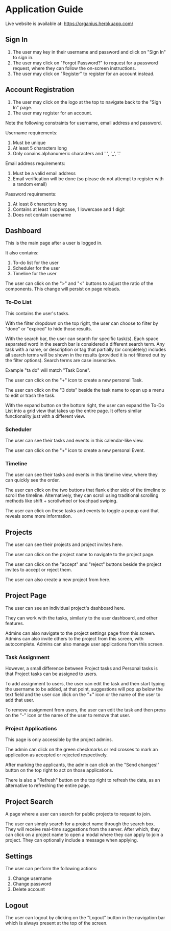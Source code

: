 # Application Guide

Live website is available at: https://organius.herokuapp.com/

## Sign In

1. The user may key in their username and password and click on "Sign In" to sign in.
2. The user may click on "Forgot Password?" to request for a password request, where they can follow the on-screen instructions.
3. The user may click on "Register" to register for an account instead.

## Account Registration

1. The user may click on the logo at the top to navigate back to the "Sign In" page.
2. The user may register for an account.

Note the following constraints for username, email address and password.

Username requirements:

1. Must be unique
2. At least 5 characters long
3. Only conains alphanumeric characters and ' ', '\_', '.'

Email address requirements:

1. Must be a valid email address
2. Email verification will be done (so please do not attempt to register with a random email)

Password requirements:

1. At least 8 characters long
2. Contains at least 1 uppercase, 1 lowercase and 1 digit
3. Does not contain username

## Dashboard

This is the main page after a user is logged in.

It also contains:

1. To-do list for the user
2. Scheduler for the user
3. Timeline for the user

The user can click on the ">" and "<" buttons to adjust the ratio of the components. This change will persist on page reloads.

### To-Do List

This contains the user's tasks.

With the filter dropdown on the top right, the user can choose to filter by "done" or "expired" to hide those results.

With the search bar, the user can search for specific task(s). Each space separated word in the search bar is considered a different search term. Any task with a name, or description or tag that partially (or completely) includes all search terms will be shown in the results (provided it is not filtered out by the filter options). Search terms are case insensitive.

Example "ta do" will match "Task Done".

The user can click on the "+" icon to create a new personal Task.

The user can click on the "3 dots" beside the task name to open up a menu to edit or trash the task.

With the expand button on the bottom right, the user can expand the To-Do List into a grid view that takes up the entire page. It offers similar functionality just with a different view.

### Scheduler

The user can see their tasks and events in this calendar-like view.

The user can click on the "+" icon to create a new personal Event.

### Timeline

The user can see their tasks and events in this timeline view, where they can quickly see the order.

The user can click on the two buttons that flank either side of the timeline to scroll the timeline. Alternatively, they can scroll using traditional scrolling methods like shift + scrollwheel or touchpad swiping.

The user can click on these tasks and events to toggle a popup card that reveals some more information.

## Projects

The user can see their projects and project invites here.

The user can click on the project name to navigate to the project page.

The user can click on the "accept" and "reject" buttons beside the project invites to accept or reject them.

The user can also create a new project from here.

## Project Page

The user can see an individual project's dashboard here.

They can work with the tasks, similarly to the user dashboard, and other features.

Admins can also navigate to the project settings page from this screen. Admins can also invite others to the project from this screen, with autocomplete. Admins can also manage user applications from this screen.

### Task Assignment

However, a small difference between Project tasks and Personal tasks is that Project tasks can be assigned to users.

To add assignment to users, the user can edit the task and then start typing the username to be added, at that point, suggestions will pop up below the text field and the user can click on the "+" icon or the name of the user to add that user.

To remove assignment from users, the user can edit the task and then press on the "-" icon or the name of the user to remove that user.

### Project Applications

This page is only accessible by the project admins.

The admin can click on the green checkmarks or red crosses to mark an application as accepted or rejected respectively.

After marking the applicants, the admin can click on the "Send changes!" button on the top right to act on those applications.

There is also a "Refresh" button on the top right to refresh the data, as an alternative to refreshing the entire page.

## Project Search

A page where a user can search for public projects to request to join.

The user can simply search for a project name through the search box. They will receive real-time suggestions from the server. After which, they can click on a project name to open a modal where they can apply to join a project. They can optionally include a message when applying.

## Settings

The user can perform the following actions:

1. Change username
2. Change password
3. Delete account

## Logout

The user can logout by clicking on the "Logout" button in the navigation bar which is always present at the top of the screen.
